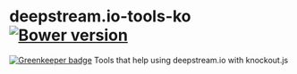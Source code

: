 # deepstream.io-tools-ko [![Bower version](https://badge.fury.io/bo/deepstream.io-tools-ko.svg)](http://badge.fury.io/bo/deepstream.io-tools-ko)

[![Greenkeeper badge](https://badges.greenkeeper.io/deepstreamIO/deepstream.io-tools-ko.svg)](https://greenkeeper.io/)
Tools that help using deepstream.io with knockout.js
